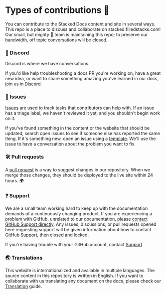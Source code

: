 # Types of contributions :memo:
You can contribute to the Stacked Docs content and site in several ways. This repo is a place to discuss and collaborate on stacked.filledstacks.com! Our small, but mighty :muscle: team is maintaining this repo; to preserve our bandwidth, off topic conversations will be closed.

### :mega: Discord
Discord is where we have conversations.

If you'd like help troubleshooting a docs PR you're working on, have a great new idea, or want to share something amazing you've learned in our docs, join us in [Discord](https://discord.gg/SAsvNZRep3).

### :lady_beetle: Issues
[Issues](https://docs.github.com/en/github/managing-your-work-on-github/about-issues) are used to track tasks that contributors can help with. If an issue has a triage label, we haven't reviewed it yet, and you shouldn't begin work on it.

If you've found something in the content or the website that should be updated, search open issues to see if someone else has reported the same thing. If it's something new, open an issue using a [template](https://github.com/FilledStacks/stacked-docs/issues/new/choose). We'll use the issue to have a conversation about the problem you want to fix.

### :hammer_and_wrench: Pull requests
A [pull request](https://docs.github.com/en/github/collaborating-with-issues-and-pull-requests/about-pull-requests) is a way to suggest changes in our repository. When we merge those changes, they should be deployed to the live site within 24 hours. :earth_africa:

### :question: Support
We are a small team working hard to keep up with the documentation demands of a continuously changing product. If you are experiencing a problem with GitHub, unrelated to our documentation, please [contact GitHub Support directly](https://support.github.com/contact). Any issues, discussions, or pull requests opened here requesting support will be given information about how to contact GitHub Support, then closed and locked.

If you're having trouble with your GitHub account, contact [Support](https://support.github.com/contact?tags=docs-contributing-guide).

### :earth_asia: Translations

This website is internationalized and available in multiple languages. The source content in this repository is written in English. If you want to collaborate with us translating any document on the docs, please check our [Translation](./translation.md) guide.
